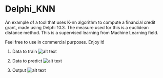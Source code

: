 # Delphi_KNN

An example of a tool that uses K-nn algorithm to compute a financial credit grant, made using Delphi 10.3. The measure used for this is a euclidean distance method. This is a supervised learning from Machine Learning field.

Feel free to use in commercial purposes. Enjoy it!


1) Data to train
![alt text](https://github.com/rodolphonascimento/Delphi_KNN/blob/master/knn1.png)


2) Data to predict
![alt text](https://github.com/rodolphonascimento/Delphi_KNN/blob/master/knn2.png)


3) Output
![alt text](https://github.com/rodolphonascimento/Delphi_KNN/blob/master/knn3.png)
